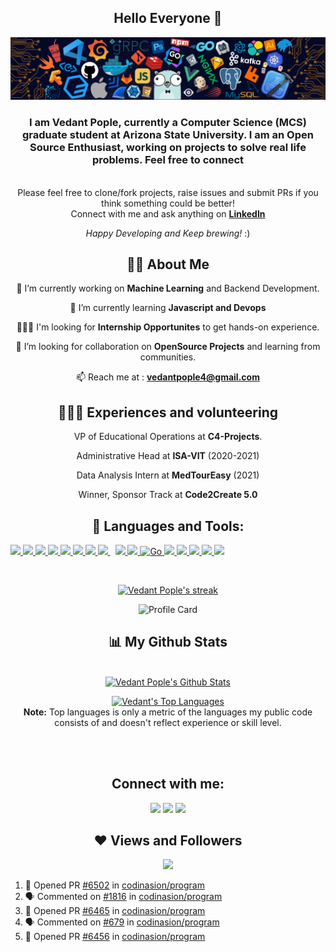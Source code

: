 <div align="center">
<h2> Hello Everyone 👋 </h2>
</div>

<p align="center"> 
 <img src="https://github.com/vedantpople4/vedantpople4/blob/master/header_.png"/> </p>

<h3 align="center"><b>  I am Vedant Pople, currently a Computer Science (MCS) graduate student at Arizona State University. I am an Open Source Enthusiast, working on projects to solve real life problems. Feel free to connect </b></h3>

<div align="center">

 <br>
Please feel free to clone/fork projects, raise issues and submit PRs if you think something could be better! <br>
Connect with me and ask anything on <a href="https://www.linkedin.com/in/vedantpople/"><b>LinkedIn</b></a> 

<i>Happy Developing and Keep brewing!</i> :)

<!-- <h1 align="left"> <img src="https://i.insider.com/5ee7c2893f737024027c1d77?width=700" width="700px" height ="400px"></h1> -->

## 🙋‍♂️ About Me

🔭 I’m currently working on **Machine Learning** and Backend Development.
    
🌱 I’m currently learning **Javascript and Devops** 
 
 👩🏻‍🎓 I'm looking for **Internship Opportunites** to get hands-on experience.

👯 I’m looking for collaboration on **OpenSource Projects** and learning from communities.

📫 Reach me at : **vedantpople4@gmail.com**

## 👩🏻‍🎓 Experiences and volunteering
 
 VP of Educational Operations at **C4-Projects**.
    
 Administrative Head at **ISA-VIT** (2020-2021)
 
 Data Analysis Intern at **MedTourEasy** (2021)

 Winner, Sponsor Track at **Code2Create 5.0**


## 🚀 Languages and Tools:

<p align="left"> 
    <a href="https://www.java.com" target="_blank"> <img src="https://img.icons8.com/color/48/000000/java-coffee-cup-logo.png"/> </a>
    <a href="https://reactjs.org/" target="_blank"> <img src="https://img.icons8.com/color/48/000000/react-native.png"/> </a>
    <a href="https://developer.mozilla.org/en-US/docs/Web/JavaScript" target="_blank"> <img src="https://img.icons8.com/color/48/000000/javascript.png"/> </a> 
    <a href="https://www.w3.org/html/" target="_blank"> <img src="https://img.icons8.com/color/48/000000/html-5.png"/> </a> 
    <a href="https://www.w3schools.com/css/" target="_blank"> <img src="https://img.icons8.com/color/48/000000/css3.png"/> </a> 
    <a href="https://getbootstrap.com" target="_blank"> <img src="https://img.icons8.com/color/48/000000/bootstrap.png"/> </a> 
    <a href="https://www.python.org" target="_blank"> <img src="https://img.icons8.com/color/48/000000/python.png"/> </a> 
    <a style="padding-right:8px;" href="https://nodejs.org" target="_blank"> <img src="https://img.icons8.com/color/48/000000/nodejs.png"/> </a> 
    <a href="https://firebase.google.com/" target="_blank"> <img src="https://img.icons8.com/color/48/000000/firebase.png"/> </a>    
    <a href="https://git-scm.com/" target="_blank"> <img src="https://img.icons8.com/color/48/000000/git.png"/> </a> 
    <a href="https://www.Golang.io" target="_blank"> <img src="https://img.icons8.com/color/48/000000/golang.png" alt="Go" width="48" height="48"/> </a> 
    <a href="https://c.js.org" target="_blank"> <img src="https://img.icons8.com/color/48/000000/c-programming.png"/> </a>
    <a href= "https://jquery.com/"><img src = "https://img.icons8.com/ios-filled/50/000000/jquery.png"/>
   <a href="https://www.djangoproject.com/"><img src="https://img.icons8.com/color/48/000000/django.png"/>
    <a href = "https://www.docker.com/"><img src="https://img.icons8.com/color/48/000000/docker.png"/>
    <a href = "https://www.linux.org/"><img src="https://img.icons8.com/color/48/000000/linux.png"/>
    
</p>

<!-- [![React Badge](https://img.shields.io/badge/-React-61DBFB?style=for-the-badge&labelColor=black&logo=react&logoColor=61DBFB)](#)  [![Javascript Badge](https://img.shields.io/badge/-Javascript-F0DB4F?style=for-the-badge&labelColor=black&logo=javascript&logoColor=F0DB4F)](#) [![Typescript Badge](https://img.shields.io/badge/-Typescript-007acc?style=for-the-badge&labelColor=black&logo=typescript&logoColor=007acc)](#) [![Nodejs Badge](https://img.shields.io/badge/-Nodejs-3C873A?style=for-the-badge&labelColor=black&logo=node.js&logoColor=3C873A)](#) [![GraphQL Badge](https://img.shields.io/badge/-GraphQl-e535ab?style=for-the-badge&labelColor=black&logo=node.js&logoColor=e535ab)](#) -->
<br/>

<p align="center">
    <a href="https://github.com/vedantpople4/github-readme-streak-stats">
        <img title="🔥 Get streak stats for your profile at git.io/streak-stats" alt="Vedant Pople's streak" src="https://github-readme-streak-stats.herokuapp.com/?user=vedantpople4&theme=black-ice&hide_border=true&stroke=0000&background=060A0CD0"/>
    </a>
</p>
     
![Profile Card](https://github-profile-summary-cards.vercel.app/api/cards/profile-details?username=vedantpople4&theme=nord_dark)

## 📊 My Github Stats

  <br/>
    <a href="https://github.com/vedantpople4/github-readme-stats"><img alt="Vedant Pople's Github Stats" src="https://github-readme-stats.vercel.app/api?username=vedantpople4&show_icons=true&count_private=true&theme=react&hide_border=true&bg_color=0D1117" /></a>
             
  <a href="https://github.com/vedantpople4/github-readme-stats"><img alt="Vedant's Top Languages" src="https://github-readme-stats.vercel.app/api/top-langs/?username=vedantpople4&langs_count=8&count_private=true&layout=compact&theme=react&hide_border=true&bg_color=0D1117" /></a>
  <br/>
  <b>Note:</b> Top languages is only a metric of the languages my public code consists of and doesn't reflect experience or skill level.

<br/>
<br/>

## Connect with me:
<p align="left">

<a href = "https://www.linkedin.com/in/vedantpople"><img src="https://img.icons8.com/fluent/48/000000/linkedin.png"/></a>
<a href = "https://twitter.com/vedantpople"><img src="https://img.icons8.com/fluent/48/000000/twitter.png"/></a>
<a href = "https://www.instagram.com/vedant.pople"><img src="https://img.icons8.com/fluent/48/000000/instagram-new.png"/></a>
<!-- <a  href ="https://app.slack.com/client/T4N3CG75G/learning-slack/user_profile/U02A71HGFC2"><img src ="https://img.icons8.com/color/48/000000/slack-new.png"></a> -->
<!-- <a href = "" ><img src = ""> -->
<!-- <a href =""><img src="https://img.icons8.com/cute-clipart/48/000000/discord-logo.png"/> -->


</p>

## ❤ Views and Followers
<a href="https://github.com/vedantpople4/github-profile-views-counter">
    <img src="https://komarev.com/ghpvc/?username=vedantpople4">
</a>
        </div>
      
<!--START_SECTION:activity-->
1. 💪 Opened PR [#6502](https://github.com/codinasion/program/pull/6502) in [codinasion/program](https://github.com/codinasion/program)
2. 🗣 Commented on [#1816](https://github.com/codinasion/program/issues/1816) in [codinasion/program](https://github.com/codinasion/program)
3. 💪 Opened PR [#6465](https://github.com/codinasion/program/pull/6465) in [codinasion/program](https://github.com/codinasion/program)
4. 🗣 Commented on [#679](https://github.com/codinasion/program/issues/679) in [codinasion/program](https://github.com/codinasion/program)
5. 💪 Opened PR [#6456](https://github.com/codinasion/program/pull/6456) in [codinasion/program](https://github.com/codinasion/program)
<!--END_SECTION:activity-->

